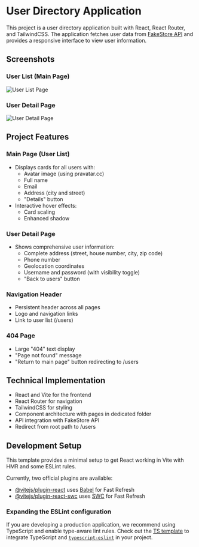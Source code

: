# User Directory Application

This project is a user directory application built with React, React Router, and TailwindCSS. The application fetches user data from [FakeStore API](https://fakestoreapi.com/users) and provides a responsive interface to view user information.

## Screenshots

### User List (Main Page)
![User List Page](https://github.com/user-attachments/assets/09ee4c00-32b1-44e2-95c3-340f05381a80)

### User Detail Page
![User Detail Page](https://github.com/user-attachments/assets/336f4526-d7cf-4fef-b55f-213f0dee016b)

## Project Features

### Main Page (User List)
- Displays cards for all users with:
    - Avatar image (using pravatar.cc)
    - Full name
    - Email
    - Address (city and street)
    - "Details" button
- Interactive hover effects:
    - Card scaling
    - Enhanced shadow

### User Detail Page
- Shows comprehensive user information:
    - Complete address (street, house number, city, zip code)
    - Phone number
    - Geolocation coordinates
    - Username and password (with visibility toggle)
    - "Back to users" button

### Navigation Header
- Persistent header across all pages
- Logo and navigation links
- Link to user list (/users)

### 404 Page
- Large "404" text display
- "Page not found" message
- "Return to main page" button redirecting to /users

## Technical Implementation
- React and Vite for the frontend
- React Router for navigation
- TailwindCSS for styling
- Component architecture with pages in dedicated folder
- API integration with FakeStore API
- Redirect from root path to /users

## Development Setup

This template provides a minimal setup to get React working in Vite with HMR and some ESLint rules.

Currently, two official plugins are available:

- [@vitejs/plugin-react](https://github.com/vitejs/vite-plugin-react/blob/main/packages/plugin-react/README.md) uses [Babel](https://babeljs.io/) for Fast Refresh
- [@vitejs/plugin-react-swc](https://github.com/vitejs/vite-plugin-react-swc) uses [SWC](https://swc.rs/) for Fast Refresh

### Expanding the ESLint configuration

If you are developing a production application, we recommend using TypeScript and enable type-aware lint rules. Check out the [TS template](https://github.com/vitejs/vite/tree/main/packages/create-vite/template-react-ts) to integrate TypeScript and [`typescript-eslint`](https://typescript-eslint.io) in your project.
